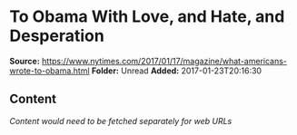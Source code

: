 # To Obama With Love, and Hate, and Desperation

**Source:** https://www.nytimes.com/2017/01/17/magazine/what-americans-wrote-to-obama.html
**Folder:** Unread
**Added:** 2017-01-23T20:16:30




## Content
*Content would need to be fetched separately for web URLs*
